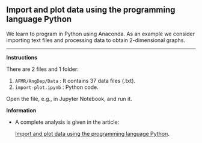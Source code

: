 ## Import and plot data using the programming language Python
We learn to program in Python using Anaconda. As an example we consider importing text files and processing data to obtain 2-dimensional graphs.
<hr>

**Instructions**

There are 2 files and 1 folder:

1. `AFMR/AngDep/Data` : It contains 37 data files (.txt).
2. `import-plot.ipynb` : Python code.

Open the file, e.g., in Jupyter Notebook, and run it.


**Information**
  
- A complete analysis is given in the article: 
  
  [Import and plot data using the programming language Python](https://nepy.pe/article.php?pid=626c7a73963ca&lan=en). 
